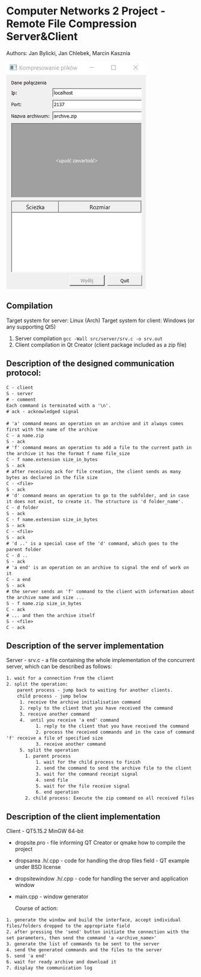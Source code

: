 # Computer Networks 2 Project - Remote File Compression Server&Client

Authors: Jan Bylicki, Jan Chlebek, Marcin Kasznia

![](./GUI.png)

## Compilation

Target system for server: Linux (Arch)
Target system for client: Windows (or any supporting Qt5)

1. Server compilation `gcc -Wall src/server/srv.c -o srv.out`
2. Client compilation in Qt Creator (client package included as a zip file)

## Description of the designed communication protocol:
```
C - client
S - server
# - comment
Each command is terminated with a '\n'.
# ack - acknowledged signal

# 'a' command means an operation on an archive and it always comes first with the name of the archive
C - a name.zip
S - ack
# 'f' command means an operation to add a file to the current path in the archive it has the format f name file_size
C - f name.extension size_in_bytes
S - ack
# after receiving ack for file creation, the client sends as many bytes as declared in the file size
C - <file>
S - ack
# 'd' command means an operation to go to the subfolder, and in case it does not exist, to create it. The structure is 'd folder_name'.
C - d folder
S - ack
C - f name.extension size_in_bytes
S - ack
C - <file>
S - ack
# 'd ..' is a special case of the 'd' command, which goes to the parent folder
C - d ..
S - ack
# 'a end' is an operation on an archive to signal the end of work on it
C - a end
S - ack
# the server sends an 'f' command to the client with information about the archive name and size ...
S - f name.zip size_in_bytes
C - ack
# ... and then the archive itself
S - <file>
C - ack
```


## Description of the server implementation
Server - srv.c - a file containing the whole implementation of the concurrent server, which can be described as follows:
```
1. wait for a connection from the client
2. split the operation:
    parent process - jump back to waiting for another clients.
    child process - jump below
     1. receive the archive initialisation command
     2. reply to the client that you have received the command
     3. receive another command
     4.  until you receive 'a end' command
           1. reply to the client that you have received the command
           2. process the received commands and in the case of command 'f' receive a file of specified size
           3. receive another command
     5. split the operation
       1. parent process
           1. wait for the child process to finish
           2. send the command to send the archive file to the client
           3. wait for the command receipt signal
           4. send file
           5. wait for the file receive signal
           6. end operation
       2. child process: Execute the zip command on all received files
```
## Description of the client implementation
Client - QT5.15.2 MinGW 64-bit
* dropsite.pro - file informing QT Creator or qmake how to compile the project
* dropsarea .h/.cpp - code for handling the drop files field - QT example under BSD license
* dropsitewindow .h/.cpp - code for handling the server and application window 
* main.cpp - window generator


    Course of action:
```
1. generate the window and build the interface, accept individual files/folders dropped to the appropriate field
2. after pressing the 'send' button initiate the connection with the set parameters, then send the command 'a <archive_name>'
3. generate the list of commands to be sent to the server
4. send the generated commands and the files to the server
5. send 'a end'
6. wait for ready archive and download it
7. display the communication log
```

